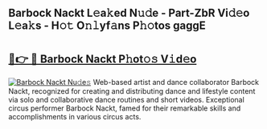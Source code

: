 ## Barbock Nackt L𝚎a𝚔ed N𝚞𝚍e - Part-ZbR Vi𝚍𝚎o L𝚎a𝚔s - H𝚘𝚝 O𝚗𝚕yf𝚊ns P𝚑𝚘tos gaggE

# <h2><a href="http://kf4dfg.oniu.top/?m=Barbock+Nackt">🔗👉 🔴 Barbock Nackt P𝚑ot𝚘𝚜 V𝚒d𝚎o</a></h2>

[![Barbock Nackt Nu𝚍e𝚜](https://i.imgur.com/0qMVB7G.gif)](http://kf4dfg.oniu.top/?m=Barbock+Nackt)
Web-based artist and dance collaborator Barbock Nackt, recognized for creating and distributing dance and lifestyle content via solo and collaborative dance routines and short videos. Exceptional circus performer Barbock Nackt, famed for their remarkable skills and accomplishments in various circus acts.  
